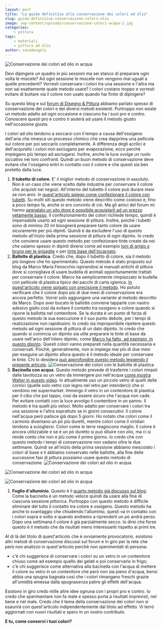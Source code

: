 ```yaml
---
layout: post
title: "La guida definitiva alla conservazione dei colori ad olio"
slug: guida-definitiva-conservazione-colori-olio
image: /wp-content/uploads/conservazione-colori-acqua-1.jpg
categories:
    - pittura
tags:
    - materiali
    - pittura ad olio
author: sasadangelo
---
```


![Conservazione dei colori ad olio in acqua](https://www.disegnoepittura.it/wp-content/uploads/conservazione-colori-acqua-1.jpg "Conservazione dei colori ad olio in acqua")

Devi dipingere un quadro in più sessioni ma sei stanco di preparare ogni volta le miscele? Ad ogni sessione le miscele non vengono mai uguali a quelle precedenti? Vorresti conservare i colori tra una sessione e l'altra ma non sai esattamente quale metodo usare? I colori costano troppo e vorresti evitare di buttare via il colore non usato quando hai finito di dipingere?

Su questo blog e sul [forum di Disegno & Pittura](http://forum.disegnoepittura.it/) abbiamo parlato spesso di conservazione dei colori e dei diversi metodi esistenti. Purtroppo non esiste un metodo adatto ad ogni occasione e ciascuno ha i suoi pro e contro. Conoscere questi pro e contro ti aiuterà ad usare il metodo giusto nell'occasione giusta.

I colori ad olio tendono a seccarsi con il tempo a causa dell'ossigeno dell'aria che innesca un processo chimico che crea dapprima una pellicola sul colore per poi seccarlo completamente. A differenza degli acrilici e dell'acqurello i colori non asciugano per evaporazione, ecco perchè impiegano più tempo ad asciugarsi. Inoltre, anche la luce svolge un ruolo siccativo nei loro confronti. Quindi un buon metodo di conservazione deve evitare che l'ossigeno entri in contatto con il colore e che questi sia ben protetto dalla luce.

1. **Il tubetto di colore**. E' il miglior metodo di conservazione in assoluto. Non è un caso che viene scelto dalle industrie per conservare il colore che acquisti nei negozi. All'interno del tubetto il colore può durare mesi se non anni. In [quest'articolo spiego come confezionare il colore con tubetti](https://www.disegnoepittura.it/preparare-colori-olio-2/). Su molti siti questo metodo viene descritto come costoso e, fino a poco tempo fa, anche io ero convinto di ciò. Ma gli amici del forum mi hanno [segnalato un sito dove è possibile acquistarli ad un prezzo vetamente basso](http://www.zecchi.it/products.php?category=16). Il confezionamento dei colori richiede tempo, quindi è impensabile usarlo ad ogni sessione di pittura. Inoltre, poichè i tubetti sono di minimo 20 ml bisognerà preparare tanto colore da usare sicuramente per più dipinti. Quindi è da escludere l'uso di questo metodo all'inizio della prima sessione di pittura di ogni dipinto. Io credo che conviene usare questo metodo per confezionare tinte create da noi che usiamo spesso in dipinti diversi come ad esempio [toni di grigio o bruno per le grisaglie](https://www.disegnoepittura.it/come-mescolare-colori-realizzare-chiaroscuro/) o per [tinte base dell'incarnato](https://www.disegnoepittura.it/tavolozza-colori-ritratto-john-howard-sanden/).
2. **Ballotte di plastica**. Credo che, dopo il tubetto di colore, sia il metodo più longevo che ho sperimentato. Questo metodo è stato proposto sul blog da Marco Maria Fenocchio ispirandosi ai manuali antichi di pittura dove si consigliava di usare budella di animali opportunamente trattati per conservare il colore. Marco ha semplicemente rimpiazzato le budella con pellicole di plastica tipico dei pacchi di carta igienica. [In quest'articolo viene spigato con precisione il metodo](https://www.disegnoepittura.it/come-preparavano-conservavano-colori-olio-antichi-maestri/). Ho potuto verificare che il colore dopo più di due mesi di conservazione era ancora perfetto. Vorrei solo aggiungere una variante al metodo descritto da Marco. Dopo aver bucato le ballotte conviene tapparle con nastro adesivo giallo cosi da evitare il contatto tra ossigeno e colore quando si ripone la ballotta nel contenitore. Se la durata è un punto di forza di questo metodo la sua esecuzione è il suo punto debole, per i tempi di realizzazione non rapidissimi. Io credo sia improponibile ripetere questo metodo ad ogni sessione di pittura di un dato dipinto. Io credo che quando si comincia un dipinto sia utile preparare le tinte di base da usare nell'arco dell'intero dipinto, come [Marco ha fatto, ad esempio, in questo dipinto](https://www.disegnoepittura.it/dipingere-copia-patroclo-jaques-louis-david/). Questi colori vanno preparati nella quantità necessaria e conservati. Poichè, generalmente, non si impiega mai più di due mesi per eseguire un dipinto allora questo è il metodo ideale per conservare le tinte. Chi lo desidera [può approfondire questo metodo leggendo il presente articolo](https://www.disegnoepittura.it/come-conservare-colori-ad-olio-ballotte-pastica/). ![Conservazione dei colori con le ballotte di plastica](https://www.disegnoepittura.it/wp-content/uploads/conservazione-colori-ballotte.jpg "Conservazione dei colori con le ballotte di plastica")
3. **Bacinella con acqua**. Questo metodo prevede di trasferire i colori rimasti dalla tavolozza su un vetro da immergere poi nell'acqua [come mostra Walter in questo video](https://www.disegnoepittura.it/ti-piacerebbe-dipingere-insieme-walter-cozzoli-forum-disegno-pittura/). Io attualmente uso un piccolo vetro di quelli delle cornici (quelle solo vetro con legno nel retro per intenderci) che si vendono nei supermarket. Immergo il vetro in un contenitore di plastica per il cibo che poi tappo, così da essere sicuro che l'acqua non cade. Per evitare contatti con la luce avvolgo il contenitore in un panno. Il metodo è tra quelli più veloci. Molto adatto per conservare i colori tra una sessione e l'altra soprattuto se in giorni consecutivi. Il colore nell'acqua però patisce già dopo 5 giorni. Ho notato che colori come il carminio diventano un pò più duretti, mentre colori come il viridian tendono a sciogliersi. Colori come le terre reagiscono meglio. Il colore è ancora utilizzabile e se è un pò duretto si può diluire con olio, ma ci si rende conto che non e più come il primo giorno. Io credo che con questo metodo i tempi di conservazione non vadano oltre le due settimane. Quindi se all'inizio della prima sessione abbiamo mescolato i colori di base e li abbiamo conservato nelle ballotte, alla fine delle successive fasi di pittura possiamo usare questo metodo di conservazione. ![Conservazione dei colori ad olio in acqua](https://www.disegnoepittura.it/wp-content/uploads/conservazione-colori-acqua-1.jpg "Conservazione dei colori ad olio in acqua")

![Conservazione dei colori ad olio in acqua](https://www.disegnoepittura.it/wp-content/uploads/conservazione-colori-acqua-2.jpg "Conservazione dei colori ad olio in acqua")

![Conservazione dei colori ad olio in acqua](https://www.disegnoepittura.it/wp-content/uploads/conservazione-colori-acqua-3.jpg "Conservazione dei colori ad olio in acqua")

1. **Foglio d'alluminio**. Questo è il [quarto metodo già discusso sul blog](https://www.disegnoepittura.it/come-conservare-colori-olio-acrilici-acquarelli/). Come la bacinella è un metodo veloce quindi da usare alla fine di ciascuna sessione pittorica. Purtroppo con questo metodo è difficile eliminare del tutto il contatto tra colore e ossigeno. Questo metodo ha anche lo svantaggio che chiudendo l'alluminio, questi va in contatto con i colori sopra e sotto e quando andremo a riprenderli un pò andrà perso. Dopo una settimana il colore è già parzialmente secco. Io direi che forse questo è il metodo che da risultati meno interessanti rispetto ai primi tre.

Al di là del titolo di quest'articolo che è ovviamente provocatorio, esistono altri metodi di conservazione discussi sul forum e in giro per la rete che però non analizzo in quest'articolo perchè non sperimentati di persona:

- c'è chi suggerisce di conservare i colori su un vetro in un contenitore chiuso come ad esempio quello dei gelati e poi conservarlo in frigo;
- c'è chi suggerisce come alternativa alla bacinella con l'acqua di mettere il colore su vetro in un contenitore che però non sia pieno d'acqua, bensì abbia una spugna bagnata così che i colori rimangano freschi grazie all'umidità emessa dalla spugnasenza patire gli effetti dell'acqua.

Esistono in giro credo mille altre idee ognuna con i propri pro e contro. Io credo che sperimentare non fa male e spesso porta a risultati imprevisti, nel bene e nel male. Credo che il tema della conservazione dei colori non si esaurirà con quest'articolo indipendentemente dal titolo ad effetto. Vi terrò aggiornati con nuovi risultati e spero in un vostro contributo.

**E tu, come conservi i tuoi colori?**
